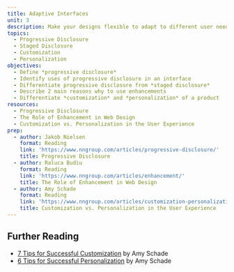 ```yaml
---
title: Adaptive Interfaces
unit: 3
description: Make your designs flexible to adapt to different user needs and abilities.
topics:
  - Progressive Disclosure
  - Staged Disclosure
  - Customization
  - Personalization
objectives:
  - Define *progressive disclosure*
  - Identify uses of progressive disclosure in an interface
  - Differentiate progressive disclosure from *staged disclosure*
  - Describe 2 main reasons why to use enhancements
  - Differentiate *customization* and *personalization* of a product
resources:
  - Progressive Disclosure
  - The Role of Enhancement in Web Design
  - Customization vs. Personalization in the User Experience
prep:
  - author: Jakob Nielsen
    format: Reading
    link: 'https://www.nngroup.com/articles/progressive-disclosure/'
    title: Progressive Disclosure
  - author: Raluca Budiu
    format: Reading
    link: 'https://www.nngroup.com/articles/enhancement/'
    title: The Role of Enhancement in Web Design
  - author: Amy Schade
    format: Reading
    link: 'https://www.nngroup.com/articles/customization-personalization/'
    title: Customization vs. Personalization in the User Experience
---
```

Further Reading
---------------

- [7 Tips for Successful Customization](https://www.nngroup.com/articles/customization/) by Amy Schade
- [6 Tips for Successful Personalization](https://www.nngroup.com/articles/personalization/) by Amy Schade
